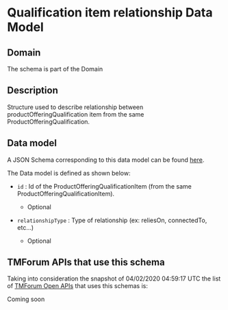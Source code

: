 # Qualification item relationship Data Model

## Domain

The  schema is part of the  Domain

## Description

Structure used to describe relationship between productOfferingQualification item from the same ProductOfferingQualification.

## Data model

A JSON Schema corresponding to this data model can be found
[here](https://github.com/tmforum-rand/schemas/blob/candidates/Product/QualificationItemRelationship.schema.json).

The Data model is defined as shown below:

- `id` : Id of the ProductOfferingQualificationItem (from the same ProductOfferingQualificationItem).

  - Optional


- `relationshipType` : Type of relationship (ex: reliesOn, connectedTo, etc...)

  - Optional






## TMForum APIs that use this schema

Taking into consideration the snapshot of 04/02/2020 04:59:17 UTC the list of [TMForum Open APIs](https://www.tmforum.org/open-apis/) that uses this schemas is:

Coming soon